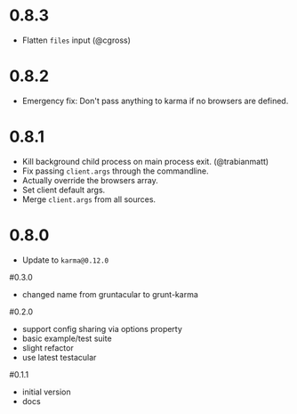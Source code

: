 # 0.8.3
* Flatten `files` input (@cgross)

# 0.8.2
* Emergency fix: Don't pass anything to karma if no browsers are defined.

# 0.8.1
* Kill background child process on main process exit. (@trabianmatt)
* Fix passing `client.args` through the commandline.
* Actually override the browsers array.
* Set client default args.
* Merge `client.args` from all sources.

# 0.8.0
* Update to `karma@0.12.0`

#0.3.0
* changed name from gruntacular to grunt-karma

#0.2.0
* support config sharing via options property
* basic example/test suite
* slight refactor
* use latest testacular

#0.1.1
* initial version
* docs
